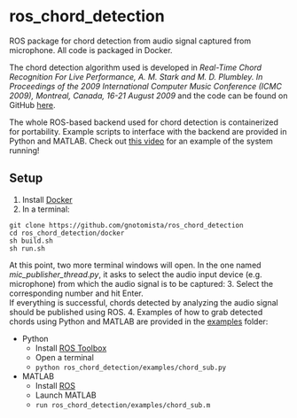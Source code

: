 # ros_chord_detection
ROS package for chord detection from audio signal captured from microphone. All code is packaged in Docker.

The chord detection algorithm used is developed in *Real-Time Chord Recognition For Live Performance, A. M. Stark and M. D. Plumbley. In Proceedings of the 2009 International Computer Music Conference (ICMC 2009), Montreal, Canada, 16-21 August 2009* and the code can be found on GitHub [here](https://github.com/adamstark/Chord-Detector-and-Chromagram).

The whole ROS-based backend used for chord detection is containerized for portability. Example scripts to interface with the backend are provided in Python and MATLAB. Check out [this video](https://youtu.be/hf0-Ff4rqx4) for an example of the system running!

## Setup
1. Install [Docker](https://docs.docker.com/engine/install/)
2. In a terminal:
```
git clone https://github.com/gnotomista/ros_chord_detection
cd ros_chord_detection/docker
sh build.sh
sh run.sh
```
At this point, two more terminal windows will open. In the one named *mic_publisher_thread.py*, it asks to select the audio input device (e.g. microphone) from which the audio signal is to be captured:
3. Select the corresponding number and hit Enter.  
If everything is successful, chords detected by analyzing the audio signal should be published using ROS.
4. Examples of how to grab detected chords using Python and MATLAB are provided in the [examples](https://github.com/gnotomista/ros_chord_detection/tree/main/examples) folder:
* Python
  * Install [ROS Toolbox](https://www.mathworks.com/products/ros.html)
  * Open a terminal
  * `python ros_chord_detection/examples/chord_sub.py`
* MATLAB
  * Install [ROS](http://wiki.ros.org/Installation/)
  * Launch MATLAB
  * `run ros_chord_detection/examples/chord_sub.m`
